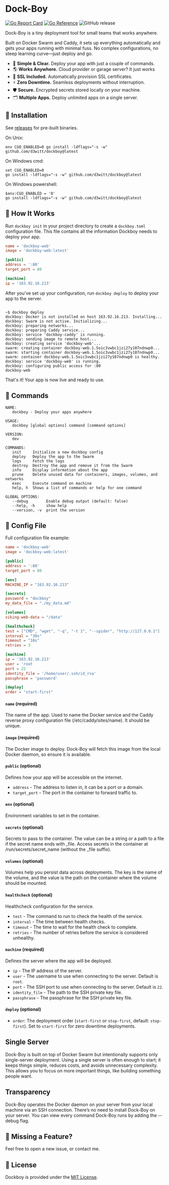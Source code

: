# Dock-Boy

[![Go Report Card](https://goreportcard.com/badge/github.com/d3witt/dockboy)](https://goreportcard.com/report/github.com/d3witt/dockboy)
[![Go Reference](https://pkg.go.dev/badge/github.com/d3witt/dockboy.svg)](https://pkg.go.dev/github.com/d3witt/dockboy)
![GitHub release](https://img.shields.io/github/v/release/d3witt/dockboy)

Dock-Boy is a tiny deployment tool for small teams that works anywhere.

Built on Docker Swarm and Caddy, it sets up everything automatically and gets your apps running with minimal fuss. No complex configurations, no steep learning curve—just deploy and go.

-   🚀 **Simple & Clear.** Deploy your app with just a couple of commands.
-   🌎 **Works Anywhere.** Cloud provider or garage server? It just works
-   🔐 **SSL Included.** Automatically provision SSL certificates.
-   ⚡️ **Zero Downtime.** Seamless deployments without interruption.
-   🛡️ **Secure.** Encrypted secrets stored locally on your machine.
-   🗂️ **Multiple Apps.** Deploy unlimited apps on a single server.

## 🚀 Installation

See [releases](https://github.com/d3witt/dockboy/releases) for pre-built binaries.

On Unix:

```
env CGO_ENABLED=0 go install -ldflags="-s -w" github.com/d3witt/dockboy@latest
```

On Windows cmd:

```
set CGO_ENABLED=0
go install -ldflags="-s -w" github.com/d3witt/dockboy@latest
```

On Windows powershell:

```
$env:CGO_ENABLED = '0'
go install -ldflags="-s -w" github.com/d3witt/dockboy@latest
```

## 📄 How It Works

Run `dockboy init` in your project directory to create a `dockboy.toml` configuration file. This file contains all the information Dockboy needs to deploy your app.

```toml
name = 'dockboy-web'
image = 'dockboy-web:latest'

[public]
address = ':80'
target_port = 80

[machine]
ip = '163.92.16.213'
```

After you've set up your configuration, run `dockboy deploy` to deploy your app to the server.

```shell

~$ dockboy deploy
dockboy: Docker is not installed on host 163.92.16.213. Installing...
dockboy: Swarm is not active. Initializing...
dockboy: preparing networks...
dockboy: preparing Caddy service...
dockboy: service 'dockboy-caddy' is running.
dockboy: sending image to remote host...
dockboy: creating service 'dockboy-web'...
swarm: creating container dockboy-web.1.5oic3vwbc1jzi27y107ndnwp0...
swarm: starting container dockboy-web.1.5oic3vwbc1jzi27y107ndnwp0...
swarm: container dockboy-web.1.5oic3vwbc1jzi27y107ndnwp0 is healthy.
dockboy: service 'dockboy-web' is running.
dockboy: configuring public access for :80
dockboy-web
```

That's it! Your app is now live and ready to use.

## 📖 Commands

```shell
NAME:
   dockboy - Deploy your apps anywhere

USAGE:
   dockboy [global options] command [command options]

VERSION:
   dev

COMMANDS:
   init     Initialize a new dockboy config
   deploy   Deploy the app to the Swarm
   logs     Fetch the logs
   destroy  Destroy the app and remove it from the Swarm
   info     Display information about the app
   prune    Delete unused data for containers, images, volumes, and networks
   exec     Execute command on machine
   help, h  Shows a list of commands or help for one command

GLOBAL OPTIONS:
   --debug        Enable debug output (default: false)
   --help, -h     show help
   --version, -v  print the version
```

## 📝 Config File

Full configuration file example:

```toml
name = 'dockboy-web'
image = 'dockboy-web:latest'

[public]
address = ':80'
target_port = 80

[env]
MACHINE_IP = "163.92.16.213"

[secrets]
password = "dockboy"
my_data_file = "./my_data.md"

[volumes]
viking-web-data = "/data"

[healthcheck]
test = ["CMD", "wget", "-q", "-t 1", "--spider", "http://127.0.0.1"]
interval = "30s"
timeout = "10s"
retries = 3

[machine]
ip = '163.92.16.213'
user = 'root
port = 22
identity_file = '/home/user/.ssh/id_rsa'
passphrase = 'password'

[deploy]
order = "start-first"
```

#### `name` (required)

The name of the app. Used to name the Docker service and the Caddy reverse proxy configuration file (/etc/caddy/sites/name). It should be unique.

#### `image` (required)

The Docker image to deploy. Dock-Boy will fetch this image from the local Docker daemon, so ensure it is available.

#### `public` (optional)

Defines how your app will be accessible on the internet.

-   `address` - The address to listen in, it can be a port or a domain.
-   `target_port` - The port in the container to forward traffic to.

#### `env` (optional)

Environment variables to set in the container.

#### `secrets` (optional)

Secrets to pass to the container. The value can be a string or a path to a file if the secret name ends with \_file. Access secrets in the container at /run/secrets/secret_name (without the \_file suffix).

#### `volumes` (optional)

Volumes help you persist data across deployments. The key is the name of the volume, and the value is the path on the container where the volume should be mounted.

#### `healthcheck` (optional)

Healthcheck configuration for the service.

-   `test` - The command to run to check the health of the service.
-   `interval` - The time between health checks.
-   `timeout` - The time to wait for the health check to complete.
-   `retries` - The number of retries before the service is considered unhealthy.

#### `machine` (required)

Defines the server where the app will be deployed.

-   `ip` - The IP address of the server.
-   `user` - The username to use when connecting to the server. Default is `root`.
-   `port` - The SSH port to use when connecting to the server. Default is `22`.
-   `identity_file` - The path to the SSH private key file.
-   `passphrase` - The passphrase for the SSH private key file.

#### `deploy` (optional)

-   `order`: The deployment order (`start-first` or `stop-first`, default: `stop-first`). Set to `start-first` for zero downtime deployments.

## Single Server

Dock-Boy is built on top of Docker Swarm but intentionally supports only single-server deployment. Using a single server is often enough to start; it keeps things simple, reduces costs, and avoids unnecessary complexity. This allows you to focus on more important things, like building something people want.

## Transparency

Dock-Boy operates the Docker daemon on your server from your local machine via an SSH connection. There’s no need to install Dock-Boy on your server. You can view every command Dock-Boy runs by adding the --debug flag.

## 🤝 Missing a Feature?

Feel free to open a new issue, or contact me.

## 📘 License

Dockboy is provided under the [MIT License](https://github.com/d3witt/dockboy/blob/main/LICENSE).
